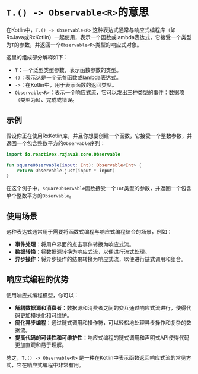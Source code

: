 # `T.() -> Observable<R>`的意思

在Kotlin中，`T.() -> Observable<R>` 这种表达式通常与响应式编程库（如RxJava或RxKotlin）一起使用，表示一个函数或lambda表达式，它接受一个类型为`T`的参数，并返回一个`Observable<R>`类型的响应式对象。

这里的组成部分解释如下：

- `T`：一个泛型类型参数，表示函数参数的类型。
- `()`：表示这是一个无参函数或lambda表达式。
- `->`：在Kotlin中，用于表示函数的返回类型。
- `Observable<R>`：表示一个响应式流，它可以发出三种类型的事件：数据项（类型为`R`）、完成或错误。

## 示例

假设你正在使用RxKotlin库，并且你想要创建一个函数，它接受一个整数参数，并返回一个包含整数平方的`Observable`序列：

```kotlin
import io.reactivex.rxjava3.core.Observable

fun squareObservable(input: Int): Observable<Int> {
    return Observable.just(input * input)
}
```

在这个例子中，`squareObservable`函数接受一个`Int`类型的参数，并返回一个包含单个整数平方的`Observable`。

## 使用场景

这种表达式通常用于需要将函数式编程与响应式编程结合的场景，例如：

- **事件处理**：将用户界面的点击事件转换为响应式流。
- **数据转换**：将数据源转换为响应式流，以便进行流式处理。
- **异步操作**：将异步操作的结果转换为响应式流，以便进行链式调用和组合。

## 响应式编程的优势

使用响应式编程模型，你可以：

- **解耦数据源和消费者**：数据源和消费者之间的交互通过响应式流进行，使得代码更加模块化和可维护。
- **简化异步编程**：通过链式调用和操作符，可以轻松地处理异步操作和复杂的数据流。
- **提高代码的可读性和可维护性**：响应式编程的链式调用和声明式API使得代码更加直观和易于理解。

总之，`T.() -> Observable<R>` 是一种在Kotlin中表示函数返回响应式流的常见方式，它在响应式编程中非常有用。
